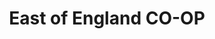---
title: "East of England CO-OP"
url: /ipswich/east-of-england-co-op-fircroft-road/
shop: supermarket
---